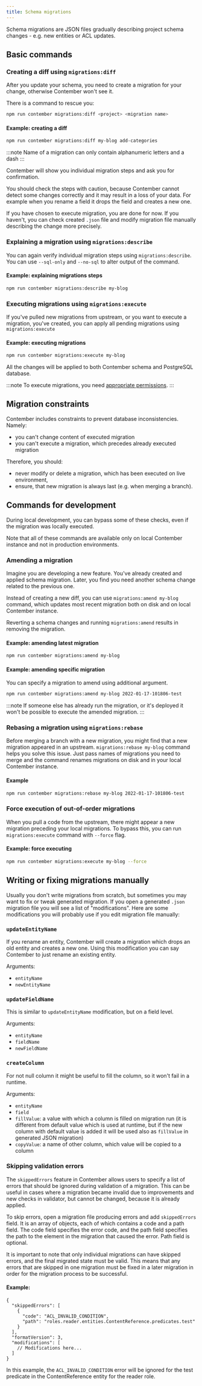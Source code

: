 ```yaml
---
title: Schema migrations
---
```


Schema migrations are JSON files gradually describing project schema changes - e.g. new entities or ACL updates. 

## Basic commands


### Creating a diff using `migrations:diff`

After you update your schema, you need to create a migration for your change, otherwise Contember won't see it.

There is a command to rescue you:

```bash
npm run contember migrations:diff <project> <migration name>
```


#### Example: creating a diff

```bash
npm run contember migrations:diff my-blog add-categories
```

:::note
Name of a migration can only contain alphanumeric letters and a dash
:::

Contember will show you individual migration steps and ask you for confirmation. 

You should check the steps with caution, because Contember cannot detect some changes correctly and it may result in a loss of your data. For example when you rename a field it drops the field and creates a new one.

If you have chosen to execute migration, you are done for now. If you haven't, you can check created `.json` file and modify migration file manually describing the change more precisely.

### Explaining a migration using `migrations:describe`

You can again verify individual migration steps using `migrations:describe`. You can use `--sql-only` and `--no-sql` to alter output of the command.

#### Example: explaining migrations steps
```bash
npm run contember migrations:describe my-blog
```

### Executing migrations using `migrations:execute`

If you've pulled new migrations from upstream, or you want to execute a migration, you've created, you can apply all pending migrations using `migrations:execute`


#### Example: executing migrations

```bash
npm run contember migrations:execute my-blog
```

All the changes will be applied to both Contember schema and PostgreSQL database.

:::note
To execute migrations, you need [appropriate permissions](acl.md#migrations).
:::

## Migration constraints

Contember includes constraints to prevent database inconsistencies. Namely:

- you can't change content of executed migration
- you can't execute a migration, which precedes already executed migration

Therefore, you should:
- never modify or delete a migration, which has been executed on live environment,
- ensure, that new migration is always last (e.g. when merging a branch).

## Commands for development


During local development, you can bypass some of these checks, even if the migration was locally executed.

Note that all of these commands are available only on local Contember instance and not in production environments. 

### Amending a migration

Imagine you are developing a new feature. You've already created and applied schema migration. Later, you find you need another schema change related to the previous one.

Instead of creating a new diff, you can use `migrations:amend my-blog` command, which updates most recent migration both on disk and on local Contember instance.

Reverting a schema changes and running `migrations:amend` results in removing the migration.



#### Example: amending latest migration
```bash
npm run contember migrations:amend my-blog
```

#### Example: amending specific migration

You can specify a migration to amend using additional argument.

```bash
npm run contember migrations:amend my-blog 2022-01-17-101806-test
```

:::note 
If someone else has already run the migration, or it's deployed it won't be possible to execute the amended migration.
:::

### Rebasing a migration using `migrations:rebase`

Before merging a branch with a new migration, you might find that a new migration appeared in an upstream. `migrations:rebase my-blog` command helps you solve this issue. Just pass names of migrations you need to merge and the command renames migrations on disk and in your local Contember instance.

#### Example
```bash
npm run contember migrations:rebase my-blog 2022-01-17-101806-test
```

### Force execution of out-of-order migrations

When you pull a code from the upstream, there might appear a new migration preceding your local migrations. To bypass this, you can run `migrations:execute` command with `--force` flag.

#### Example: force executing
```bash
npm run contember migrations:execute my-blog --force
```

## Writing or fixing migrations manually

Usually you don't write migrations from scratch, but sometimes you may want to fix or tweak generated migration. If you open a generated `.json` migration file you will see a list of "modifications". Here are some modifications you will probably use if you edit migration file manually:

### `updateEntityName`

If you rename an entity, Contember will create a migration which drops an old entity and creates a new one. Using this modification you can say Contember to just rename an existing entity.

Arguments:

- `entityName`
- `newEntityName`

### `updateFieldName`

This is similar to `updateEntityName` modification, but on a field level.

Arguments:

- `entityName`
- `fieldName`
- `newFieldName`

### `createColumn`

For not null column it might be useful to fill the column, so it won't fail in a runtime.

Arguments:

- `entityName`
- `field`
- `fillValue`: a value with which a column is filled on migration run (it is different from default value which is used at runtime, but if the new column with default value is added it will be used also as `fillValue` in generated JSON migration)
- `copyValue`: a name of other column, which value will be copied to a column


### Skipping validation errors

The `skippedErrors` feature in Contember allows users to specify a list of errors that should be ignored during validation of a migration. This can be useful in cases where a migration became invalid due to improvements and new checks in validator, but cannot be changed, because it is already applied.

To skip errors, open a migration file producing errors and add `skippedErrors` field. It is an array of objects, each of which contains a code and a path field. The code field specifies the error code, and the path field specifies the path to the element in the migration that caused the error. Path field is optional.

It is important to note that only individual migrations can have skipped errors, and the final migrated state must be valid. This means that any errors that are skipped in one migration must be fixed in a later migration in order for the migration process to be successful.

#### Example:

```json5
{
  "skippedErrors": [
    {
      "code": "ACL_INVALID_CONDITION",
      "path": "roles.reader.entities.ContentReference.predicates.test"
    }
  ],
  "formatVersion": 3,
  "modifications": [
    // Modifications here...
  ]
}
```
In this example, the `ACL_INVALID_CONDITION` error will be ignored for the test predicate in the ContentReference entity for the reader role.

